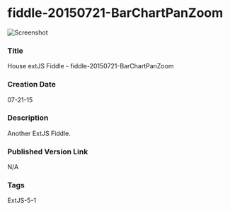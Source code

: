 fiddle-20150721-BarChartPanZoom
======

![Screenshot](screenshot.png)

### Title

House extJS Fiddle - fiddle-20150721-BarChartPanZoom


### Creation Date

07-21-15


### Description

Another ExtJS Fiddle. 


### Published Version Link

N/A


### Tags

ExtJS-5-1
